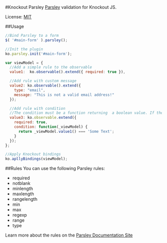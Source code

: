 #Knockout Parsley
[Parsley](http://parsleyjs.org) validation for Knockout JS.

License: [MIT](http://www.opensource.org/licenses/mit-license.php)

##Usage
```javascript
//Bind Parsley to a form
$( '#main-form' ).parsley();

//Init the plugin
ko.parsley.init('#main-form');

var viewModel = {
  //Add a simple rule to the observable
  value1:  ko.observable().extend({ required: true }),

  //Add rule with custom message
  value2: ko.observable().extend({
    type: "email",
    message: "This is not a valid email address!"
  });

  //Add rule with condition
  //The condition must be a function returning  a boolean value. If the returned value is false, the validation will not apply.
  value3: ko.observable.extend({
    required: true,
    condition: function(_viewModel) {
      return _viewModel.value1() === 'Some Text';
    }
  });  
};

//Apply Knockout bindings
ko.apllyBindings(viewModel); 

```

##Rules
You can use the following Parsley rules:
* required
* notblank
* minlength
* maxlength
* rangelength
* min
* max
* regexp
* range
* type

Learn more about the rules on the [Parsley Documentation Site](http://http://parsleyjs.org/documentation.html)